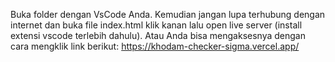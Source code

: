 Buka folder dengan VsCode Anda. Kemudian jangan lupa terhubung dengan internet dan buka file index.html klik kanan lalu open live server (install extensi vscode terlebih dahulu).
Atau Anda bisa mengaksesnya dengan cara mengklik link berikut: https://khodam-checker-sigma.vercel.app/

